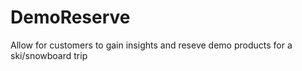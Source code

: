 # DemoReserve
Allow for customers to gain insights and reseve demo products for a ski/snowboard trip
